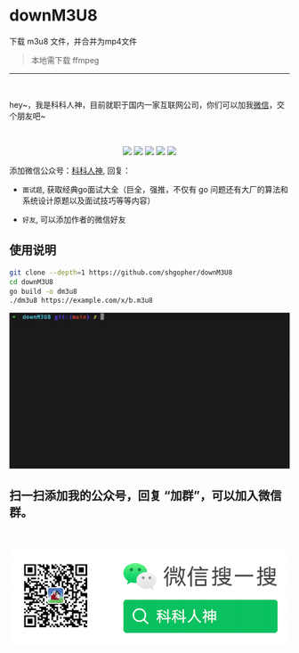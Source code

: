 <!--
 * @Author: shgopher shgopher@gmail.com
 * @Date: 2023-05-23 22:05:41
 * @LastEditors: shgopher shgopher@gmail.com
 * @LastEditTime: 2023-05-23 23:14:37
 * @FilePath: /downM3U8/README.md
 * @Description: 
 * 
 * Copyright (c) 2023 by shgopher, All Rights Reserved. 
-->
# downM3U8
下载 m3u8 文件，并合并为mp4文件
> 本地需下载 ffmpeg

---
<br/>
<p align="left">
hey~，我是科科人神，目前就职于国内一家互联网公司，你们可以加我<a href="#wechat.png">微信</a>，交个朋友吧~
</p>
<br>
<p align="center">
<a href='#wechat.png'
 target="_blank"><img src="https://img.shields.io/static/v1?label=%E7%A7%91%E7%A7%91%E4%BA%BA%E7%A5%9E&message=%E5%85%AC%E4%BC%97%E5%8F%B7&color="></a>
<a href="https://space.bilibili.com/478621088" target="_blank"><img src="https://img.shields.io/static/v1?label=bilibili&message=b%E7%AB%99&color=blue"></a>
<a href="https://www.zhihu.com/people/shgopher" target="_blank"><img src="https://img.shields.io/static/v1?label=zhihu&message=%E7%9F%A5%E4%B9%8E&color=blue"></a>
<a href="https://blog.csdn.net/zyfljxzby" target="_blank"><img src="https://img.shields.io/static/v1?label=csdn&message=CSDN&color=red"></a>
<a href="https://www.toutiao.com/c/user/token/MS4wLjABAAAAIGeO1-kCUelF-G8GW3AvJlrEL7tiO24WHJmnX4nV1bs" target="_blank"><img src="https://img.shields.io/static/v1?label=toutiao&message=%E5%A4%B4%E6%9D%A1&color=red"></a>
</p>

添加微信公众号：<a href="#wechat.png">科科人神</a>, 回复：
- `面试题`, 获取经典go面试大全（巨全，强推，不仅有 go 问题还有大厂的算法和系统设计原题以及面试技巧等等内容）

- `好友`, 可以添加作者的微信好友


## 使用说明
```bash
git clone --depth=1 https://github.com/shgopher/downM3U8
cd downM3U8
go build -o dm3u8
./dm3u8 https://example.com/x/b.m3u8
```
![](./a.gif)
## 扫一扫添加我的公众号，回复 “加群”，可以加入微信群。

<p id="wechat.png" align="center">
<br>
<br>
<img src="./wechat.png"  alt="公众号搜：科科人神">
</p>